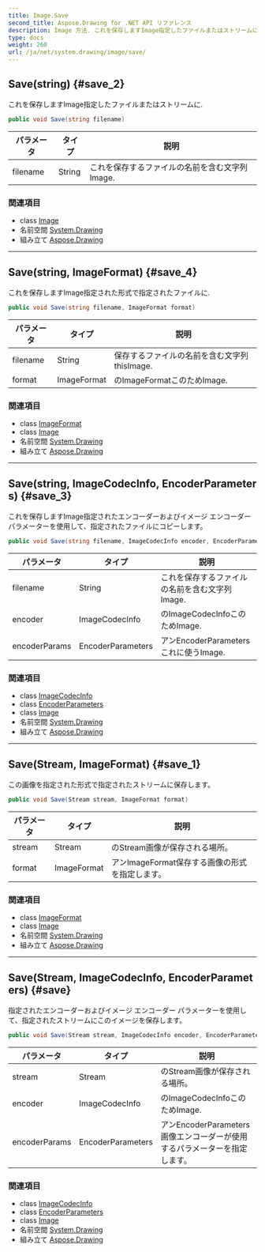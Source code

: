 ```yaml
---
title: Image.Save
second_title: Aspose.Drawing for .NET API リファレンス
description: Image 方法. これを保存しますImage指定したファイルまたはストリームに.
type: docs
weight: 260
url: /ja/net/system.drawing/image/save/
---
```

## Save(string) {#save_2}

これを保存しますImage指定したファイルまたはストリームに.

```csharp
public void Save(string filename)
```

| パラメータ | タイプ | 説明 |
| --- | --- | --- |
| filename | String | これを保存するファイルの名前を含む文字列Image. |

### 関連項目

* class [Image](../)
* 名前空間 [System.Drawing](../../image/)
* 組み立て [Aspose.Drawing](../../../)

---

## Save(string, ImageFormat) {#save_4}

これを保存しますImage指定された形式で指定されたファイルに.

```csharp
public void Save(string filename, ImageFormat format)
```

| パラメータ | タイプ | 説明 |
| --- | --- | --- |
| filename | String | 保存するファイルの名前を含む文字列 thisImage. |
| format | ImageFormat | のImageFormatこのためImage. |

### 関連項目

* class [ImageFormat](../../../system.drawing.imaging/imageformat/)
* class [Image](../)
* 名前空間 [System.Drawing](../../image/)
* 組み立て [Aspose.Drawing](../../../)

---

## Save(string, ImageCodecInfo, EncoderParameters) {#save_3}

これを保存しますImage指定されたエンコーダーおよびイメージ エンコーダー パラメーターを使用して、指定されたファイルにコピーします。

```csharp
public void Save(string filename, ImageCodecInfo encoder, EncoderParameters encoderParams)
```

| パラメータ | タイプ | 説明 |
| --- | --- | --- |
| filename | String | これを保存するファイルの名前を含む文字列Image. |
| encoder | ImageCodecInfo | のImageCodecInfoこのためImage. |
| encoderParams | EncoderParameters | アンEncoderParametersこれに使うImage. |

### 関連項目

* class [ImageCodecInfo](../../../system.drawing.imaging/imagecodecinfo/)
* class [EncoderParameters](../../../system.drawing.imaging/encoderparameters/)
* class [Image](../)
* 名前空間 [System.Drawing](../../image/)
* 組み立て [Aspose.Drawing](../../../)

---

## Save(Stream, ImageFormat) {#save_1}

この画像を指定された形式で指定されたストリームに保存します。

```csharp
public void Save(Stream stream, ImageFormat format)
```

| パラメータ | タイプ | 説明 |
| --- | --- | --- |
| stream | Stream | のStream画像が保存される場所。 |
| format | ImageFormat | アンImageFormat保存する画像の形式を指定します。 |

### 関連項目

* class [ImageFormat](../../../system.drawing.imaging/imageformat/)
* class [Image](../)
* 名前空間 [System.Drawing](../../image/)
* 組み立て [Aspose.Drawing](../../../)

---

## Save(Stream, ImageCodecInfo, EncoderParameters) {#save}

指定されたエンコーダーおよびイメージ エンコーダー パラメーターを使用して、指定されたストリームにこのイメージを保存します。

```csharp
public void Save(Stream stream, ImageCodecInfo encoder, EncoderParameters encoderParams)
```

| パラメータ | タイプ | 説明 |
| --- | --- | --- |
| stream | Stream | のStream画像が保存される場所。 |
| encoder | ImageCodecInfo | のImageCodecInfoこのためImage. |
| encoderParams | EncoderParameters | アンEncoderParameters画像エンコーダーが使用するパラメーターを指定します。 |

### 関連項目

* class [ImageCodecInfo](../../../system.drawing.imaging/imagecodecinfo/)
* class [EncoderParameters](../../../system.drawing.imaging/encoderparameters/)
* class [Image](../)
* 名前空間 [System.Drawing](../../image/)
* 組み立て [Aspose.Drawing](../../../)


